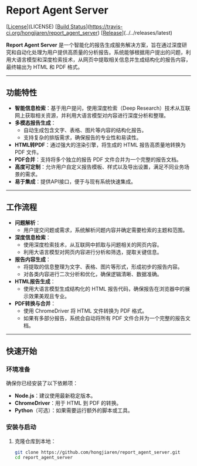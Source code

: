 # Report Agent Server

[[License](https://img.shields.io/badge/License-MIT-blue.svg)](LICENSE)
[[Build Status](https://travis-ci.org/hongjiaren/report_agent_server.svg?branch=master)](https://travis-ci.org/hongjiaren/report_agent_server)
[[Release](https://img.shields.io/github/v/release/hongjiaren/report_agent_server)](../../releases/latest)

**Report Agent Server** 是一个智能化的报告生成服务解决方案，旨在通过深度研究和自动化处理为用户提供高质量的分析报告。系统能够根据用户提出的问题，利用大语言模型和深度检索技术，从网页中提取相关信息并生成结构化的报告内容，最终输出为 HTML 和 PDF 格式。

---

## 功能特性

- **智能信息检索**：基于用户提问，使用深度检索（Deep Research）技术从互联网上获取相关资源，并利用大语言模型对内容进行深度分析和整理。
- **多模态报告生成**：
  - 自动生成包含文字、表格、图片等内容的结构化报告。
  - 支持复杂的排版需求，确保报告的专业性和易读性。
- **HTML转PDF**：通过强大的渲染引擎，将生成的 HTML 报告高质量地转换为 PDF 文件。
- **PDF合并**：支持将多个独立的报告 PDF 文件合并为一个完整的报告文档。
- **高度可定制**：允许用户自定义报告模板、样式以及导出设置，满足不同业务场景的需求。
- **易于集成**：提供API接口，便于与现有系统快速集成。

---

## 工作流程

- **问题解析**：
  - 用户提交问题或需求，系统解析问题内容并确定需要检索的主题和范围。
- **深度信息检索**：
  - 使用深度检索技术，从互联网中抓取与问题相关的网页内容。
  - 利用大语言模型对网页内容进行分析和筛选，提取关键信息。
- **报告内容生成**：
  - 将提取的信息整理为文字、表格、图片等形式，形成初步的报告内容。
  - 对各类内容进行二次分析和优化，确保逻辑清晰、数据准确。
- **HTML报告生成**：
  - 使用大语言模型生成结构化的 HTML 报告代码，确保报告在浏览器中的展示效果美观且专业。
- **PDF转换与合并**：
  - 使用 ChromeDriver 将 HTML 文件转换为 PDF 格式。
  - 如果有多部分报告，系统会自动将所有 PDF 文件合并为一个完整的报告文档。

---

## 快速开始

### 环境准备

确保你已经安装了以下依赖项：
- **Node.js**：建议使用最新稳定版本。
- **ChromeDriver**：用于 HTML 到 PDF 的转换。
- **Python**（可选）：如果需要运行额外的脚本或工具。

### 安装与启动

1. 克隆仓库到本地：
   ```bash
   git clone https://github.com/hongjiaren/report_agent_server.git
   cd report_agent_server
